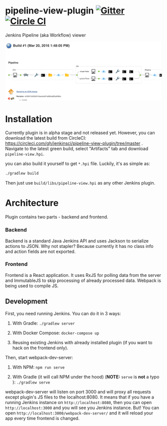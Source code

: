 # pipeline-view-plugin [![Gitter](https://badges.gitter.im/jenkinsci/pipeline-view-plugin.svg)](https://gitter.im/jenkinsci/pipeline-view-plugin?utm_source=badge&utm_medium=badge&utm_campaign=pr-badge) [![Circle CI](https://circleci.com/gh/jenkinsci/pipeline-view-plugin/tree/master.svg?style=svg)](https://circleci.com/gh/jenkinsci/pipeline-view-plugin/tree/master)
Jenkins Pipeline (aka Workflow) viewer

![screenshot](docs/screenshot.png)

# Installation
Currently plugin is in alpha stage and not released yet. However, you can download the latest build from CircleCI: https://circleci.com/gh/jenkinsci/pipeline-view-plugin/tree/master . Navigate to the latest green build, select "Artifacts" tab and download `pipeline-view.hpi`.

you can also build it yourself to get `*.hpi` file. Luckily, it's as simple as:

```bash
./gradlew build
```

Then just use `build/libs/pipeline-view.hpi` as any other Jenkins plugin.

# Architecture
Plugin contains two parts - backend and frontend.

### Backend
Backend is a standard Java Jenkins API and uses Jackson to serialize actions to JSON. Why not stapler? Because currently it has no class info and action fields are not exported.

### Frontend
Frontend is a React application. It uses RxJS for polling data from the server and ImmutableJS to skip processing of already processed data. Webpack is being used to compile JS.


## Development
First, you need running Jenkins. You can do it in 3 ways:

1. With Gradle: `./gradlew server`

1. With Docker Compose: `docker-compose up`

1. Reusing existing Jenkins with already installed plugin (if you want to hack on the frontend only).

Then, start webpack-dev-server:

1. With NPM: `npm run serve`

1. With Gradle (it will call NPM under the hood) (**NOTE:** `serve` is **not** a typo ): `./gradlew serve`

webpack-dev-server will listen on port 3000 and will proxy all requests except plugin's JS files to the localhost:8080. It means that if you have a running Jenkins instance on `http://localhost:8080`, then you can open `http://localhost:3000` and you will see you Jenkins instance. But! You can open `http://localhost:3000/webpack-dev-server/` and it will reload your app every time frontend is changed.
